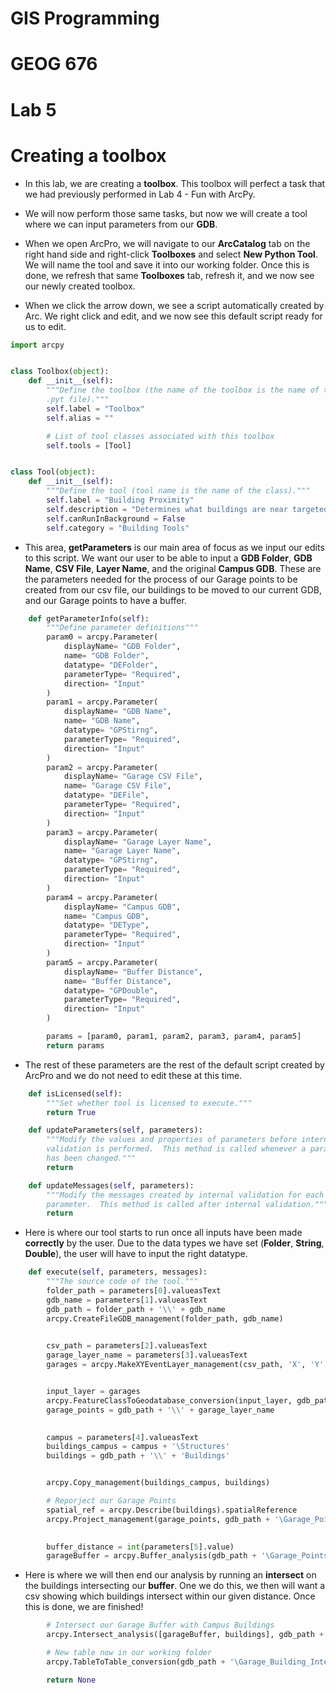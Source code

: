 # GIS Programming 
# GEOG 676
# Lab 5

# Creating a toolbox

- In this lab, we are creating a **toolbox**. This toolbox will perfect a task that we had previously performed in Lab 4 - Fun with ArcPy. 

- We will now perform those same tasks, but now we will create a tool where we can input parameters from our **GDB**.

- When we open ArcPro, we will navigate to our **ArcCatalog** tab on the right hand side and right-click **Toolboxes** and select **New Python Tool**. We will name the tool and save it into our working folder. Once this is done, we refresh that same **Toolboxes** tab, refresh it, and we now see our newly created toolbox. 

- When we click the arrow down, we see a script automatically created by Arc. We right click and edit, and we now see this default script ready for us to edit.

```python
import arcpy


class Toolbox(object):
    def __init__(self):
        """Define the toolbox (the name of the toolbox is the name of the
        .pyt file)."""
        self.label = "Toolbox"
        self.alias = ""

        # List of tool classes associated with this toolbox
        self.tools = [Tool]


class Tool(object):                                                     
    def __init__(self):
        """Define the tool (tool name is the name of the class)."""
        self.label = "Building Proximity"
        self.description = "Determines what buildings are near targeted building"
        self.canRunInBackground = False
        self.category = "Building Tools"
```
- This area, **getParameters** is our main area of focus as we input our edits to this script. We want our user to be able to input a **GDB Folder**, **GDB Name**, **CSV File**, **Layer Name**, and the original  **Campus GDB**. These are the parameters needed for the process of our Garage points to be created from our csv file, our buildings to be moved to our current GDB, and our Garage points to have a buffer.

```python
    def getParameterInfo(self):
        """Define parameter definitions"""
        param0 = arcpy.Parameter(
            displayName= "GDB Folder",
            name= "GDB Folder",
            datatype= "DEFolder",
            parameterType= "Required",
            direction= "Input"
        )
        param1 = arcpy.Parameter(
            displayName= "GDB Name",
            name= "GDB Name",
            datatype= "GPStirng",
            parameterType= "Required",
            direction= "Input"
        )
        param2 = arcpy.Parameter(
            displayName= "Garage CSV File",
            name= "Garage CSV File",
            datatype= "DEFile",
            parameterType= "Required",
            direction= "Input"
        )
        param3 = arcpy.Parameter(
            displayName= "Garage Layer Name",
            name= "Garage Layer Name",
            datatype= "GPStirng",
            parameterType= "Required",
            direction= "Input"
        )
        param4 = arcpy.Parameter(
            displayName= "Campus GDB",
            name= "Campus GDB",
            datatype= "DEType",
            parameterType= "Required",
            direction= "Input"
        )
        param5 = arcpy.Parameter(
            displayName= "Buffer Distance",
            name= "Buffer Distance",
            datatype= "GPDouble",
            parameterType= "Required",
            direction= "Input"
        )

        params = [param0, param1, param2, param3, param4, param5]
        return params
```

- The rest of these parameters are the rest of the default script created by ArcPro and we do not need to edit these at this time.

```python
    def isLicensed(self):
        """Set whether tool is licensed to execute."""
        return True

    def updateParameters(self, parameters):
        """Modify the values and properties of parameters before internal
        validation is performed.  This method is called whenever a parameter
        has been changed."""
        return

    def updateMessages(self, parameters):
        """Modify the messages created by internal validation for each tool
        parameter.  This method is called after internal validation."""
        return
```

-  Here is where our tool starts to run once all inputs have been made **correctly** by the user. Due to the data types we have set (**Folder**, **String**, **Double**), the user will have to input the right datatype.

```python
    def execute(self, parameters, messages):
        """The source code of the tool."""
        folder_path = parameters[0].valueasText
        gdb_name = parameters[1].valueasText
        gdb_path = folder_path + '\\' + gdb_name
        arcpy.CreateFileGDB_management(folder_path, gdb_name)
    

        csv_path = parameters[2].valueasText
        garage_layer_name = parameters[3].valueasText
        garages = arcpy.MakeXYEventLayer_management(csv_path, 'X', 'Y', garage_layer_name)


        input_layer = garages
        arcpy.FeatureClassToGeodatabase_conversion(input_layer, gdb_path)
        garage_points = gdb_path + '\\' + garage_layer_name

       
        campus = parameters[4].valueasText
        buildings_campus = campus + '\Structures'
        buildings = gdb_path + '\\' + 'Buildings'


        arcpy.Copy_management(buildings_campus, buildings)

        # Reporject our Garage Points
        spatial_ref = arcpy.Describe(buildings).spatialReference
        arcpy.Project_management(garage_points, gdb_path + '\Garage_Points_Reprojected', spatial_ref)

        
        buffer_distance = int(parameters[5].value)
        garageBuffer = arcpy.Buffer_analysis(gdb_path + '\Garage_Points_Reprojected', gdb_path + '\Garage_Points_Buffer', 150)
```

- Here is where we will then end our analysis by running an **intersect** on the buildings intersecting our **buffer**. One we do this, we then will want a csv showing which buildings intersect within our given distance. Once this is done, we are finished!

```python
        # Intersect our Garage Buffer with Campus Buildings
        arcpy.Intersect_analysis([garageBuffer, buildings], gdb_path + '\Garage_Building_Intersect', 'ALL')

        # New table now in our working folder
        arcpy.TableToTable_conversion(gdb_path + '\Garage_Building_Intersect.dbf', folder_path, 'BuildingsCloseBy.csv')

        return None
```

